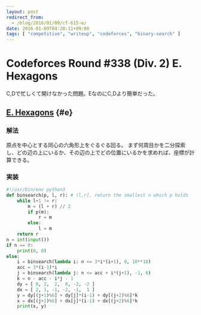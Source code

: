 ```yaml
---
layout: post
redirect_from:
  - /blog/2016/01/09/cf-615-e/
date: 2016-01-09T04:20:11+09:00
tags: [ "competitive", "writeup", "codeforces", "binary-search" ]
---
```


# Codeforces Round #338 (Div. 2) E. Hexagons

C,Dで忙しくて開けなかった問題。EなのにC,Dより簡単だった。

## [E. Hexagons](http://codeforces.com/contest/615/problem/E) {#e}

### 解法

原点を中心とする同心の六角形上をぐるぐる回る。
まず何周目かを二分探索し、どの辺の上にいるか、その辺の上でどの位置にいるかを求めれば、座標が計算できる。

### 実装

``` python
#!/usr/bin/env python3
def binsearch(p, l, r): # (l,r], return the smallest n which p holds
    while l+1 != r:
        m = (l + r) // 2
        if p(m):
            r = m
        else:
            l = m
    return r
n = int(input())
if n == 0:
    print(0, 0)
else:
    i = binsearch(lambda i: n <= 3*i*(i+1), 0, 10**18)
    acc = 3*(i-1)*i
    j = binsearch(lambda j: n <= acc + i*(j+1), -1, 6)
    k = n - acc - i*j - 1
    dy = [ 0, 2,  2,  0, -2, -2 ]
    dx = [ 2, 1, -1, -2, -1,  1 ]
    y = dy[(j+1)%6] + dy[j]*(i-1) + dy[(j+2)%6]*k
    x = dx[(j+1)%6] + dx[j]*(i-1) + dx[(j+2)%6]*k
    print(x, y)
```
